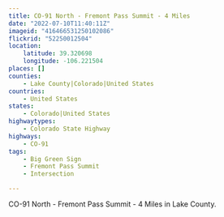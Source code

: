 ```yaml
---
title: CO-91 North - Fremont Pass Summit - 4 Miles
date: "2022-07-10T11:40:11Z"
imageid: "416466531250102086"
flickrid: "52250012504"
location:
    latitude: 39.320698
    longitude: -106.221504
places: []
counties:
    - Lake County|Colorado|United States
countries:
    - United States
states:
    - Colorado|United States
highwaytypes:
    - Colorado State Highway
highways:
    - CO-91
tags:
    - Big Green Sign
    - Fremont Pass Summit
    - Intersection

---
```

CO-91 North - Fremont Pass Summit - 4 Miles in Lake County.